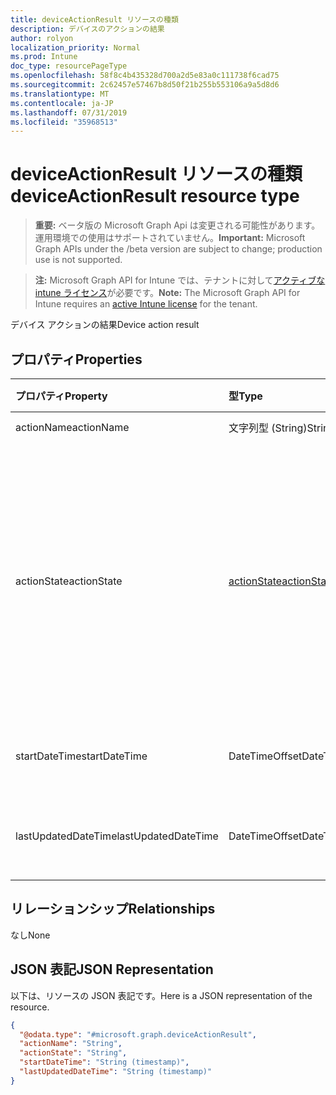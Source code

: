 ```yaml
---
title: deviceActionResult リソースの種類
description: デバイスのアクションの結果
author: rolyon
localization_priority: Normal
ms.prod: Intune
doc_type: resourcePageType
ms.openlocfilehash: 58f8c4b435328d700a2d5e83a0c111738f6cad75
ms.sourcegitcommit: 2c62457e57467b8d50f21b255b553106a9a5d8d6
ms.translationtype: MT
ms.contentlocale: ja-JP
ms.lasthandoff: 07/31/2019
ms.locfileid: "35968513"
---
```

# <a name="deviceactionresult-resource-type"></a><span data-ttu-id="be63b-103">deviceActionResult リソースの種類</span><span class="sxs-lookup"><span data-stu-id="be63b-103">deviceActionResult resource type</span></span>

> <span data-ttu-id="be63b-104">**重要:** ベータ版の Microsoft Graph Api は変更される可能性があります。運用環境での使用はサポートされていません。</span><span class="sxs-lookup"><span data-stu-id="be63b-104">**Important:** Microsoft Graph APIs under the /beta version are subject to change; production use is not supported.</span></span>

> <span data-ttu-id="be63b-105">**注:** Microsoft Graph API for Intune では、テナントに対して[アクティブな intune ライセンス](https://go.microsoft.com/fwlink/?linkid=839381)が必要です。</span><span class="sxs-lookup"><span data-stu-id="be63b-105">**Note:** The Microsoft Graph API for Intune requires an [active Intune license](https://go.microsoft.com/fwlink/?linkid=839381) for the tenant.</span></span>

<span data-ttu-id="be63b-106">デバイス アクションの結果</span><span class="sxs-lookup"><span data-stu-id="be63b-106">Device action result</span></span>

## <a name="properties"></a><span data-ttu-id="be63b-107">プロパティ</span><span class="sxs-lookup"><span data-stu-id="be63b-107">Properties</span></span>
|<span data-ttu-id="be63b-108">プロパティ</span><span class="sxs-lookup"><span data-stu-id="be63b-108">Property</span></span>|<span data-ttu-id="be63b-109">型</span><span class="sxs-lookup"><span data-stu-id="be63b-109">Type</span></span>|<span data-ttu-id="be63b-110">説明</span><span class="sxs-lookup"><span data-stu-id="be63b-110">Description</span></span>|
|:---|:---|:---|
|<span data-ttu-id="be63b-111">actionName</span><span class="sxs-lookup"><span data-stu-id="be63b-111">actionName</span></span>|<span data-ttu-id="be63b-112">文字列型 (String)</span><span class="sxs-lookup"><span data-stu-id="be63b-112">String</span></span>|<span data-ttu-id="be63b-113">アクション名</span><span class="sxs-lookup"><span data-stu-id="be63b-113">Action name</span></span>|
|<span data-ttu-id="be63b-114">actionState</span><span class="sxs-lookup"><span data-stu-id="be63b-114">actionState</span></span>|[<span data-ttu-id="be63b-115">actionState</span><span class="sxs-lookup"><span data-stu-id="be63b-115">actionState</span></span>](../resources/intune-shared-actionstate.md)|<span data-ttu-id="be63b-116">アクションの状態。</span><span class="sxs-lookup"><span data-stu-id="be63b-116">State of the action.</span></span> <span data-ttu-id="be63b-117">可能な値は、`none`、`pending`、`canceled`、`active`、`done`、`failed`、`notSupported` です。</span><span class="sxs-lookup"><span data-stu-id="be63b-117">Possible values are: `none`, `pending`, `canceled`, `active`, `done`, `failed`, `notSupported`.</span></span>|
|<span data-ttu-id="be63b-118">startDateTime</span><span class="sxs-lookup"><span data-stu-id="be63b-118">startDateTime</span></span>|<span data-ttu-id="be63b-119">DateTimeOffset</span><span class="sxs-lookup"><span data-stu-id="be63b-119">DateTimeOffset</span></span>|<span data-ttu-id="be63b-120">アクションが開始された時刻</span><span class="sxs-lookup"><span data-stu-id="be63b-120">Time the action was initiated</span></span>|
|<span data-ttu-id="be63b-121">lastUpdatedDateTime</span><span class="sxs-lookup"><span data-stu-id="be63b-121">lastUpdatedDateTime</span></span>|<span data-ttu-id="be63b-122">DateTimeOffset</span><span class="sxs-lookup"><span data-stu-id="be63b-122">DateTimeOffset</span></span>|<span data-ttu-id="be63b-123">アクション状態の最終更新時刻</span><span class="sxs-lookup"><span data-stu-id="be63b-123">Time the action state was last updated</span></span>|

## <a name="relationships"></a><span data-ttu-id="be63b-124">リレーションシップ</span><span class="sxs-lookup"><span data-stu-id="be63b-124">Relationships</span></span>
<span data-ttu-id="be63b-125">なし</span><span class="sxs-lookup"><span data-stu-id="be63b-125">None</span></span>

## <a name="json-representation"></a><span data-ttu-id="be63b-126">JSON 表記</span><span class="sxs-lookup"><span data-stu-id="be63b-126">JSON Representation</span></span>
<span data-ttu-id="be63b-127">以下は、リソースの JSON 表記です。</span><span class="sxs-lookup"><span data-stu-id="be63b-127">Here is a JSON representation of the resource.</span></span>
<!-- {
  "blockType": "resource",
  "@odata.type": "microsoft.graph.deviceActionResult"
}
-->
``` json
{
  "@odata.type": "#microsoft.graph.deviceActionResult",
  "actionName": "String",
  "actionState": "String",
  "startDateTime": "String (timestamp)",
  "lastUpdatedDateTime": "String (timestamp)"
}
```





